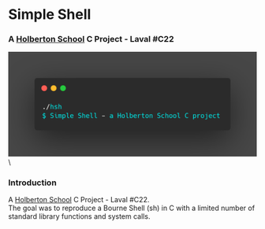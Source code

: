 
# Simple Shell
### A [Holberton School](https://www.holbertonschool.fr/) C Project - Laval #C22
<img src="/img/header.png">\
### Introduction
A [Holberton School](https://www.holbertonschool.fr/) C Project - Laval #C22. \
The goal was to reproduce a Bourne Shell (sh) in C with a limited number of standard library functions and system calls.



